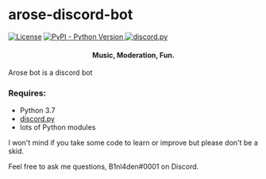 # arose-discord-bot

[![License](https://img.shields.io/badge/license-MIT-green)](LICENSE)
</a>
<a href="https://www.python.org/downloads/">
<img alt="PyPI - Python Version" src="https://img.shields.io/pypi/pyversions/Red-Discordbot">
</a>
<a href="https://github.com/Rapptz/discord.py/">
<img src="https://img.shields.io/badge/discord-py-blue.svg" alt="discord.py">
</a>

<h4 align ="center">Music, Moderation, Fun.</h4>

Arose bot is a discord bot

### Requires:

- Python 3.7
- [discord.py](https://github.com/rapptz/discord.py)
- lots of Python modules

I won't mind if you take some code to learn or improve but please don't be a skid.

Feel free to ask me questions, B1nl4den#0001 on Discord.
